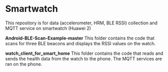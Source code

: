 # Smartwatch
This repository is for data (accelerometer, HRM, BLE RSSI) collection and MQTT service on smartwatch (Huawei 2) 

**Android-BLE-Scan-Example-master**
This folder contains the code that scans for three BLE beacons and displays the RSSI values on the watch.

**watch_client_for_smart_home**
This folder contains the code that reads and sends the health data from the watch to the phone. The MQTT services are ran on the phone.
